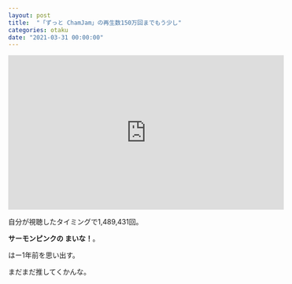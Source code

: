 ```yaml
---
layout: post
title:  "「ずっと ChamJam」の再生数150万回までもう少し"
categories: otaku
date: "2021-03-31 00:00:00"
---
```


<div class="google">
<iframe width="560" height="315" src="https://www.youtube.com/embed/F3iaZO0RV1c" title="YouTube video player" frameborder="0" allow="accelerometer; autoplay; clipboard-write; encrypted-media; gyroscope; picture-in-picture" allowfullscreen></iframe>
</div>

自分が視聴したタイミングで1,489,431回。

**サーモンピンクの まいな！**。

はー1年前を思い出す。

まだまだ推してくかんな。
